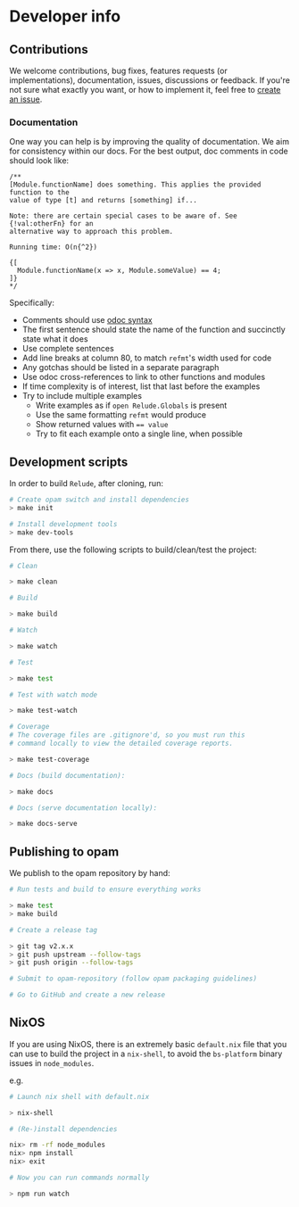 # Developer info

## Contributions

We welcome contributions, bug fixes, features requests (or implementations), documentation, issues, discussions or feedback. If you're not sure what exactly you want, or how to implement it, feel free to [create an issue](https://github.com/reazen/relude/issues).

### Documentation

One way you can help is by improving the quality of documentation. We aim for consistency within our docs. For the best output, doc comments in code should look like:

```reason
/**
[Module.functionName] does something. This applies the provided function to the
value of type [t] and returns [something] if...

Note: there are certain special cases to be aware of. See {!val:otherFn} for an
alternative way to approach this problem.

Running time: O(n{^2})

{[
  Module.functionName(x => x, Module.someValue) == 4;
]}
*/
```

Specifically:

- Comments should use [odoc syntax](http://caml.inria.fr/pub/docs/manual-ocaml/ocamldoc.html)
- The first sentence should state the name of the function and succinctly state what it does
- Use complete sentences
- Add line breaks at column 80, to match `refmt`'s width used for code
- Any gotchas should be listed in a separate paragraph
- Use odoc cross-references to link to other functions and modules
- If time complexity is of interest, list that last before the examples
- Try to include multiple examples
  - Write examples as if `open Relude.Globals` is present
  - Use the same formatting `refmt` would produce
  - Show returned values with `== value`
  - Try to fit each example onto a single line, when possible

## Development scripts

In order to build `Relude`, after cloning, run:

```sh
# Create opam switch and install dependencies
> make init

# Install development tools
> make dev-tools
```

From there, use the following scripts to build/clean/test the project:

```sh
# Clean

> make clean

# Build

> make build

# Watch

> make watch

# Test

> make test

# Test with watch mode

> make test-watch

# Coverage
# The coverage files are .gitignore'd, so you must run this
# command locally to view the detailed coverage reports.

> make test-coverage

# Docs (build documentation):

> make docs

# Docs (serve documentation locally):

> make docs-serve

```

## Publishing to opam

We publish to the opam repository by hand:

```sh
# Run tests and build to ensure everything works

> make test
> make build

# Create a release tag

> git tag v2.x.x
> git push upstream --follow-tags
> git push origin --follow-tags

# Submit to opam-repository (follow opam packaging guidelines)

# Go to GitHub and create a new release
```

## NixOS

If you are using NixOS, there is an extremely basic `default.nix` file that you can
use to build the project in a `nix-shell`, to avoid the `bs-platform` binary issues
in `node_modules`.

e.g.

```sh
# Launch nix shell with default.nix

> nix-shell

# (Re-)install dependencies

nix> rm -rf node_modules
nix> npm install
nix> exit

# Now you can run commands normally

> npm run watch
```
